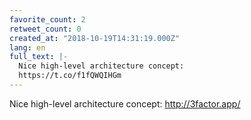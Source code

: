 ```yaml
---
favorite_count: 2
retweet_count: 0
created_at: "2018-10-19T14:31:19.000Z"
lang: en
full_text: |-
  Nice high-level architecture concept:
  https://t.co/f1fQWQIHGm
---
```


Nice high-level architecture concept: <http://3factor.app/>

